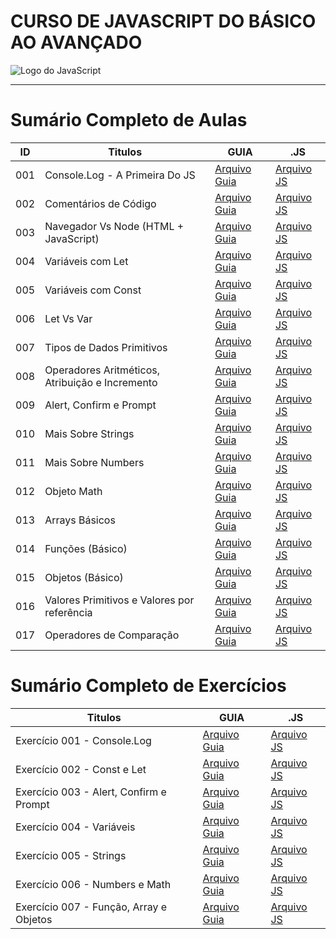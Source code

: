 # CURSO DE JAVASCRIPT DO BÁSICO AO AVANÇADO

<img src="https://res.cloudinary.com/practicaldev/image/fetch/s--ohpJlve1--/c_imagga_scale,f_auto,fl_progressive,h_420,q_auto,w_1000/https://res.cloudinary.com/drquzbncy/image/upload/v1586605549/javascript_banner_sxve2l.jpg" alt="Logo do JavaScript"></img>

---

# Sumário Completo de Aulas

| ID  | Titulos                                         | GUIA                                        | .JS                                                |
| --- | ----------------------------------------------- | ------------------------------------------- | -------------------------------------------------- |
| 001 | Console.Log - A Primeira Do JS                  | [Arquivo Guia]()                            | [Arquivo JS](js.AULAS/aula.001/index.js)           |
| 002 | Comentários de Código                           | [Arquivo Guia]()                            | [Arquivo JS](js.AULAS/aula.002/index.js)           |
| 003 | Navegador Vs Node (HTML + JavaScript)           | [Arquivo Guia](js.AULAS/aula.003/README.md) | [Arquivo JS](js.AULAS/aula.003/assets/js/index.js) |
| 004 | Variáveis com Let                               | [Arquivo Guia](js.AULAS/aula.004/README.md) | [Arquivo JS](js.AULAS/aula.004/index.js)           |
| 005 | Variáveis com Const                             | [Arquivo Guia](js.AULAS/aula.005/README.md) | [Arquivo JS](js.AULAS/aula.005/index.js)           |
| 006 | Let Vs Var                                      | [Arquivo Guia](js.AULAS/aula.006/README.md) | [Arquivo JS](js.AULAS/aula.006/index.js)           |
| 007 | Tipos de Dados Primitivos                       | [Arquivo Guia]()                            | [Arquivo JS](js.AULAS/aula.007/index.js)           |
| 008 | Operadores Aritméticos, Atribuição e Incremento | [Arquivo Guia]()                            | [Arquivo JS](js.AULAS/aula.008/index.js)           |
| 009 | Alert, Confirm e Prompt                         | [Arquivo Guia](js.AULAS/aula.009/README.md) | [Arquivo JS](js.AULAS/aula.009/assets/js/index.js) |
| 010 | Mais Sobre Strings                              | [Arquivo Guia](js.AULAS/aula.010/README.md) | [Arquivo JS](js.AULAS/aula.010/index.js)           |
| 011 | Mais Sobre Numbers                              | [Arquivo Guia](js.AULAS/aula.011/README.md) | [Arquivo JS](js.AULAS/aula.011/index.js)           |
| 012 | Objeto Math                                     | [Arquivo Guia](js.AULAS/aula.012/README.md) | [Arquivo JS](js.AULAS/aula.012/index.js)           |
| 013 | Arrays Básicos                                  | [Arquivo Guia](js.AULAS/aula.013/README.md) | [Arquivo JS](js.AULAS/aula.013/index.js)           |
| 014 | Funções (Básico)                                | [Arquivo Guia]()                            | [Arquivo JS](js.AULAS/aula.014/index.js)           |
| 015 | Objetos (Básico)                                | [Arquivo Guia]()                            | [Arquivo JS](js.AULAS/aula.015/index.js)           |
| 016 | Valores Primitivos e Valores por referência     | [Arquivo Guia]()                            | [Arquivo JS](js.AULAS/aula.016/index.js)           |
| 017 | Operadores de Comparação                        | [Arquivo Guia]()                            | [Arquivo JS](js.AULAS/aula.017/index.js)           |

# Sumário Completo de Exercícios

| Titulos                                 | GUIA             | .JS                                                |
| --------------------------------------- | ---------------- | -------------------------------------------------- |
| Exercício 001 - Console.Log             | [Arquivo Guia]() | [Arquivo JS](./js.EX/ex001/index.js)               |
| Exercício 002 - Const e Let             | [Arquivo Guia]() | [Arquivo JS](./js.EX/ex002/index.js)               |
| Exercício 003 - Alert, Confirm e Prompt | [Arquivo Guia]() | [Arquivo JS](./js.EX/ex003/assets/script/index.js) |
| Exercício 004 - Variáveis               | [Arquivo Guia]() | [Arquivo JS](./js.EX/ex004/index.js)               |
| Exercício 005 - Strings                 | [Arquivo Guia]() | [Arquivo JS](./js.EX/ex005/assets/js/index.js)     |
| Exercício 006 - Numbers e Math          | [Arquivo Guia]() | [Arquivo JS](./js.EX/ex006/assets/js/index.js)     |
| Exercício 007 - Função, Array e Objetos | [Arquivo Guia]() | [Arquivo JS](./js.EX/ex007/assets/js/index.js)     |
